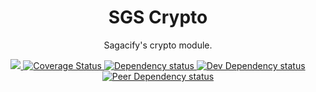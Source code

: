 <h1 align="center">SGS Crypto</h1>

<p align="center">Sagacify's crypto module.</p>

<p align="center">
	<a title="Build Status" href="https://travis-ci.org/Sagacify/sgs-crypto">
		<img src="https://secure.travis-ci.org/Sagacify/sgs-crypto.svg?branch=master" />
	</a>
	<a title="Coverage Status" href="https://coveralls.io/r/Sagacify/sgs-crypto">
		<img src="https://img.shields.io/coveralls/Sagacify/sgs-crypto.svg" alt="Coverage Status" />
	</a>
	<a title="Dependency status" href="https://david-dm.org/Sagacify/sgs-crypto#info=dependencies&view=table">
		<img src="https://david-dm.org/Sagacify/sgs-crypto/status.png" alt="Dependency status" />
	</a>
	<a title="Dev Dependency status" href="https://david-dm.org/Sagacify/sgs-crypto#info=devDependencies&view=table">
		<img src="https://david-dm.org/Sagacify/sgs-crypto/dev-status.png" alt="Dev Dependency status" />
	</a>
	<a title="Peer Dependency status" href="https://david-dm.org/Sagacify/sgs-crypto#info=peerDependencies&view=table">
		<img src="https://david-dm.org/Sagacify/sgs-crypto/peer-status.png" alt="Peer Dependency status" />
	</a>
</p>
